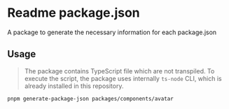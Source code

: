 # Readme package.json

A package to generate the necessary information for each package.json

## Usage

> The package contains TypeScript file which are not transpiled. To execute the script, the package uses internally `ts-node` CLI, which is already installed in this repository.

```
pnpm generate-package-json packages/components/avatar
```
